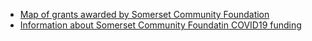 - [Map of grants awarded by Somerset Community Foundation](https://www.somersetcf.org.uk/coronavirusgrants)
- [Information about Somerset Community Foundatin COVID19 funding](https://www.somersetcf.org.uk/coronavirus)

